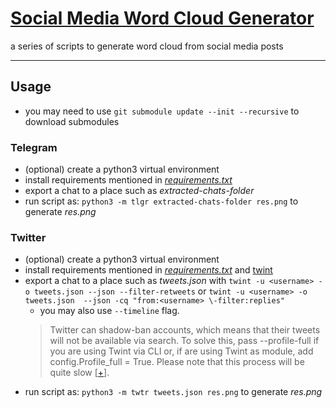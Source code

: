 # [Social Media Word Cloud Generator](https://github.com/hadisfr/social-media-word-cloud-generator)

a series of scripts to generate word cloud from social media posts 

---

## Usage

* you may need to use `git submodule update --init --recursive` to download submodules

### Telegram

* (optional) create a python3 virtual environment
* install requirements mentioned in [_requirements.txt_](requirements.txt)
* export a chat to a place such as _extracted-chats-folder_
* run script as: `python3 -m tlgr extracted-chats-folder res.png` to generate _res.png_

### Twitter

* (optional) create a python3 virtual environment
* install requirements mentioned in [_requirements.txt_](requirements.txt) and [twint](https://github.com/twintproject/twint)
* export a chat to a place such as _tweets.json_ with ```twint -u <username> -o tweets.json --json --filter-retweets``` or ```twint -u <username> -o tweets.json  --json -cq "from:<username> \-filter:replies"```
    * you may also use ```--timeline``` flag.
    > Twitter can shadow-ban accounts, which means that their tweets will not be available via search. To solve this, pass --profile-full if you are using Twint via CLI or, if are using Twint as module, add config.Profile_full = True. Please note that this process will be quite slow [[+](https://github.com/twintproject/twint#faq)].
* run script as: `python3 -m twtr tweets.json res.png` to generate _res.png_
